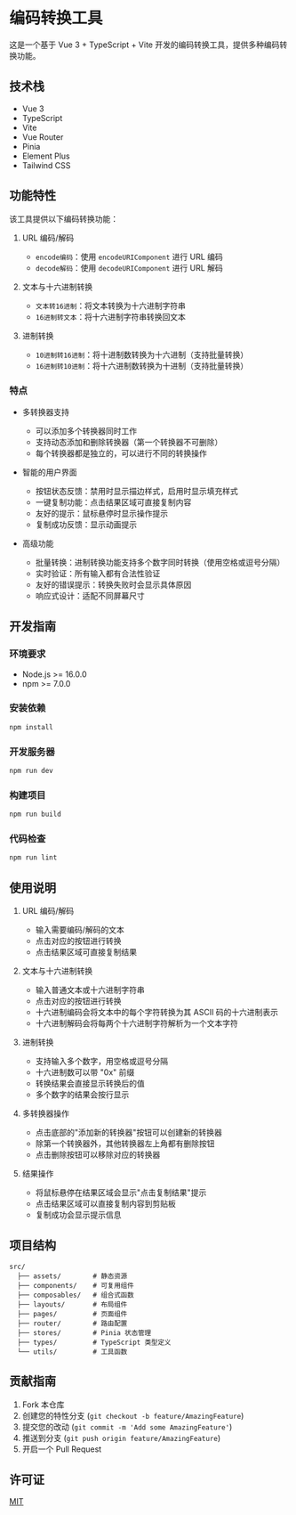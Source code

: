 # 编码转换工具

这是一个基于 Vue 3 + TypeScript + Vite 开发的编码转换工具，提供多种编码转换功能。

## 技术栈

- Vue 3
- TypeScript
- Vite
- Vue Router
- Pinia
- Element Plus
- Tailwind CSS

## 功能特性

该工具提供以下编码转换功能：

1. URL 编码/解码
   - `encode编码`：使用 `encodeURIComponent` 进行 URL 编码
   - `decode解码`：使用 `decodeURIComponent` 进行 URL 解码

2. 文本与十六进制转换
   - `文本转16进制`：将文本转换为十六进制字符串
   - `16进制转文本`：将十六进制字符串转换回文本

3. 进制转换
   - `10进制转16进制`：将十进制数转换为十六进制（支持批量转换）
   - `16进制转10进制`：将十六进制数转换为十进制（支持批量转换）

### 特点

- 多转换器支持
  - 可以添加多个转换器同时工作
  - 支持动态添加和删除转换器（第一个转换器不可删除）
  - 每个转换器都是独立的，可以进行不同的转换操作

- 智能的用户界面
  - 按钮状态反馈：禁用时显示描边样式，启用时显示填充样式
  - 一键复制功能：点击结果区域可直接复制内容
  - 友好的提示：鼠标悬停时显示操作提示
  - 复制成功反馈：显示动画提示

- 高级功能
  - 批量转换：进制转换功能支持多个数字同时转换（使用空格或逗号分隔）
  - 实时验证：所有输入都有合法性验证
  - 友好的错误提示：转换失败时会显示具体原因
  - 响应式设计：适配不同屏幕尺寸

## 开发指南

### 环境要求

- Node.js >= 16.0.0
- npm >= 7.0.0

### 安装依赖

```bash
npm install
```

### 开发服务器

```bash
npm run dev
```

### 构建项目

```bash
npm run build
```

### 代码检查

```bash
npm run lint
```

## 使用说明

1. URL 编码/解码
   - 输入需要编码/解码的文本
   - 点击对应的按钮进行转换
   - 点击结果区域可直接复制结果

2. 文本与十六进制转换
   - 输入普通文本或十六进制字符串
   - 点击对应的按钮进行转换
   - 十六进制编码会将文本中的每个字符转换为其 ASCII 码的十六进制表示
   - 十六进制解码会将每两个十六进制字符解析为一个文本字符

3. 进制转换
   - 支持输入多个数字，用空格或逗号分隔
   - 十六进制数可以带 "0x" 前缀
   - 转换结果会直接显示转换后的值
   - 多个数字的结果会按行显示

4. 多转换器操作
   - 点击底部的"添加新的转换器"按钮可以创建新的转换器
   - 除第一个转换器外，其他转换器左上角都有删除按钮
   - 点击删除按钮可以移除对应的转换器

5. 结果操作
   - 将鼠标悬停在结果区域会显示"点击复制结果"提示
   - 点击结果区域可以直接复制内容到剪贴板
   - 复制成功会显示提示信息

## 项目结构

```
src/
  ├── assets/        # 静态资源
  ├── components/    # 可复用组件
  ├── composables/   # 组合式函数
  ├── layouts/       # 布局组件
  ├── pages/         # 页面组件
  ├── router/        # 路由配置
  ├── stores/        # Pinia 状态管理
  ├── types/         # TypeScript 类型定义
  └── utils/         # 工具函数
```

## 贡献指南

1. Fork 本仓库
2. 创建您的特性分支 (`git checkout -b feature/AmazingFeature`)
3. 提交您的改动 (`git commit -m 'Add some AmazingFeature'`)
4. 推送到分支 (`git push origin feature/AmazingFeature`)
5. 开启一个 Pull Request

## 许可证

[MIT](LICENSE)